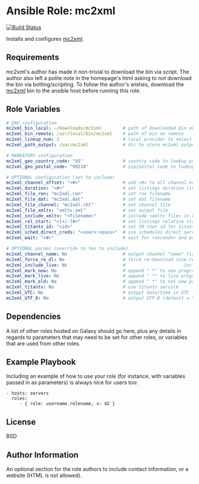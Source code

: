 Ansible Role: mc2xml
=========
[![Build Status][travis_badge]][travis_results]

Installs and configures [mc2xml][mc2xml].

Requirements
------------

mc2xml's author has made it non-trivial to download the bin via script. The author also left a polite note in the homepage's html asking to not download the bin via botting/scripting. To follow the author's wishes, download the [mc2xml][mc2xml] bin to the ansible host before running this role.

Role Variables
--------------

```yaml
# ENV configuration
mc2xml_bin_local: ~/Downloads/mc2xml        # path of downloaded bin on ansible host
mc2xml_bin_remote: /usr/local/bin/mc2xml    # path of bin on remote
mc2xml_lineup_num: 3                        # local provider to select from choices get by running mc2xml
mc2xml_path_output: /var/mc2xml             # dir to store mc2xml output

# MANDATORY configuration
mc2xml_geo_country_code: "US"               # country code to lookup providers
mc2xml_geo_postal_code: "90210"             # zip/postal code to lookup providers

# OPTIONAL configuration (set to include)
mc2xml_channel_offset: "<#>"                # add <#> to all channel numbers
mc2xml_duration: "<#>"                      # set listings duration (in hours)
mc2xml_file_ren: "mc2xml.ren"               # set ren filename
mc2xml_file_dat: "mc2xml.dat"               # set dat filename
mc2xml_file_channel: "mc2xml.chl"           # set channel file
mc2xml_file_xmltv: "xmltv.xml"              # set output file
mc2xml_include_xmltv: "<filename>"          # include <xmltv file> in output
mc2xml_rel_start: "<[+/-]#>"                # set listings relative start position (in hours )
mc2xml_titantv_id: "<id>"                   # set 30 char id for titantv service
mc2xml_sched_direct_creds: "<user>:<pass>"  # use schedules direct service
mc2xml_wait: "<#>"                          # wait for <seconds> and exit

# OPTIONAL params (override to Yes to include)
mc2xml_channel_name: No                     # output channel "name" first (rather than "number name")
mc2xml_force_re_dl: No                      # force re-download (use responsibly)
mc2xml_include_live: No                     #                      include <live /> tag (not part of xmltv.dtd)
mc2xml_mark_new: No                         # append " *" to new programs
mc2xml_mark_live: No                        # append " *" to live programs
mc2xml_mark_old: No                         # append " *" to not new programs
mc2xml_titantv: No                          # use titantv service
mc2xml_UTC: No                              # output date/time in UTC (default = localtime)
mc2xml_UTF_8: No                            # output UTF-8 (default = "ISO-8859-1")
```

Dependencies
------------

A list of other roles hosted on Galaxy should go here, plus any details in regards to parameters that may need to be set for other roles, or variables that are used from other roles.

Example Playbook
----------------

Including an example of how to use your role (for instance, with variables passed in as parameters) is always nice for users too:

    - hosts: servers
      roles:
         - { role: username.rolename, x: 42 }

License
-------

BSD

Author Information
------------------

An optional section for the role authors to include contact information, or a website (HTML is not allowed).

[mc2xml]: http://mc2xml.hosterbox.net/
[travis_badge]: https://travis-ci.org/cmprescott/ansible-role-mc2xml.svg?branch=master
[travis_results]: https://travis-ci.org/cmprescott/ansible-role-mc2xml